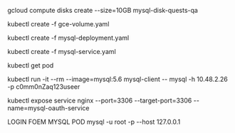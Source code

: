 gcloud compute disks create --size=10GB mysql-disk-quests-qa

kubectl create -f gce-volume.yaml

kubectl create -f mysql-deployment.yaml

kubectl create -f mysql-service.yaml


kubectl get pod

kubectl run -it --rm --image=mysql:5.6 mysql-client -- mysql -h 10.48.2.26 -p c0mm0nZaq123useer

kubectl expose service nginx --port=3306 --target-port=3306 --name=mysql-oauth-service


LOGIN FOEM MYSQL POD
mysql -u root -p --host 127.0.0.1
